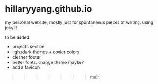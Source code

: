# hillaryyang.github.io

my personal website, mostly just for spontaneous pieces of writing. using jekyll!

to be added:
* projects section
* light/dark themes + cooler colors
* cleaner footer 
* better fonts, change theme maybe?
* add a favicon!
>>>>>>> main
